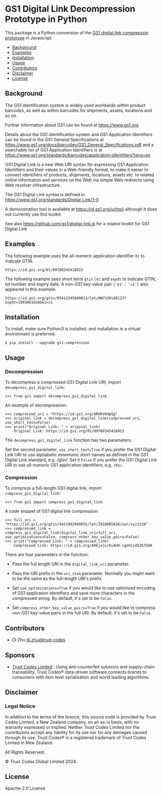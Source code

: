 # GS1 Digital Link Decompression Prototype in Python
This package is a Python conversion of the [GS1 digital link compression prototype](https://github.com/gs1/GS1DigitalLinkCompressionPrototype) in Javascript.

* [Background](#Background)
* [Examples](#Examples)
* [Installation](#Installation)
* [Usage](#Usage)
* [Contributors](#contributors)
* [Disclaimer](#disclaimer)
* [License](#License)

## Background

The GS1 identification system is widely used worldwide within product barcodes, as well as within barcodes for shipments, assets, locations and so on.

Further information about GS1 can be found at https://www.gs1.org

Details about the GS1 identification system and GS1 Application Identifiers can be found in the GS1 General Specifications at https://www.gs1.org/docs/barcodes/GS1_General_Specifications.pdf and a searchable list of GS1 Application Identifiers is at https://www.gs1.org/standards/barcodes/application-identifiers?lang=en

GS1 Digital Link is a new Web URI syntax for expressing GS1 Application Identifiers and their values in a Web-friendly format, to make it easier to connect identifiers of products, shipments, locations, assets etc. to related online information and services on the Web via simple Web redirects using Web resolver infrastructure.

The GS1 Digital Link syntax is defined in https://www.gs1.org/standards/Digital-Link/1-0

A demonstration tool is available at https://id.gs1.org/uritool although it does not currently use this toolkit

See also https://github.com/gs1/digital-link.js for a related toolkit for GS1 Digital Link

## Examples

The following example uses the all-numeric application identifier `01` to indicate GTIN.

    https://id.gs1.org/01/09780345418913
    
The following example uses short texts `gtin` `lot` and `expdt` to indicate GTIN, lot number and expiry date. A non-GS1 key-value pair `{'k1': 'v1'}` also appeared in this example.

    https://id.gs1.org/gtin/05412345000013/lot/ABC%26%2B123?expdt=1903061658&k1=v1

## Installation 

To install, make sure Python3 is installed, and installation in a virtual environment is preferred.

    $ pip install --upgrade gs1-compression
    
## Usage

### Decompression

To decompress a compressed GS1 Digital Link URI, import `decompress_gs1_digital_link`:

    >>> from gs1 import decompress_gs1_digital_link

An example of decompression:

    >>> compressed_uri = "https://id.gs1.org/ARHKVAdpQg"
    >>> original_link = decompress_gs1_digital_link(compressed_uri, use_short_text=False)
    >>> print("Original Link: " + original_link)
        Original Link: https://id.gs1.org/01/09780345418913
The `decompress_gs1_digital_link` function has two parameters.

Set the second parameter, `use_short_text=True` if you prefer the GS1 Digital Link URI 
to use alphabetic mnemonic short names as defined in the GS1 Digital Link standard, e.g. /gtin/. 
Set it `False` if you prefer the GS1 Digital Link URI to use all-numeric GS1
 application identifiers, e.g. `/01/`.

### Compression
To compress a full-length GS1 digital link, import `compress_gs1_digital_link`:

    >>> from gs1 import compress_gs1_digital_link

A code snippet of GS1 digital link compression:

    >>> full_uri = "https://id.gs1.org/gtin/9421902960055/lot/2010005828/ser/xyz1234"
    >>> compressed_link = compress_gs1_digital_link(digital_link_uri=full_uri, use_optimizations=False, compress_other_key_value_pairs=False)
    >>> print("Compressed Link: " + compressed_link)
        Compressed Link: https://id.gs1.org/AREjalurbiAUO-cgohCz45Z67b8A

There are four parameters in the function: 

- Pass the full length URI in the `digital_link_uri` parameter.

- Pass the URI prefix in the `uri_stem` parameter. Normally you might want to be the same as the full-length URI's prefix.

- Set `use_optimizations=True` if you would like to use optimized encoding of GS1 application identifiers and save more characters in the compressed string. By default, it's set to be `False`.

- Set `compress_other_key_value_pairs=True` if you would like to compress non-GS1 key-value pairs in the full URI. By default, it's set to be `False`.

## Contributors

- Di Zhu    di.zhu@trust.codes

## Sponsors

- [Trust Codes Limited](https://www.trust.codes/) : Using anti-counterfeit solutions and supply-chain traceability, Trust Codes® data-driven software connects brands to consumers with item level serialisation and world leading algorithms. 

## Disclaimer

### Legal Notice
In addition to the terms of the licence, this source code is provided by Trust Codes Limited, a New Zealand company, on an as-is basis, with no warranty expressed or implied. Neither Trust Codes Limited nor the contributors accept any liability for its use nor for any damages caused through its use. Trust Codes® is a registered trademark of Trust Codes Limited in New Zealand.
 
 All Rights Reserved.
  
  © Trust Codes Global Limited 2024.

## License

Apache-2.0 License
